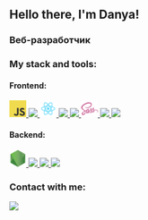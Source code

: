 ## Hello there, I'm Danya!
### Веб-разработчик

### My stack and tools:

#### Frontend: 

<a href='https://developer.mozilla.org/ru/docs/Web/JavaScript' target='_blank' alt='JavaScript'>
   <img src="https://raw.githubusercontent.com/github/explore/80688e429a7d4ef2fca1e82350fe8e3517d3494d/topics/javascript/javascript.png" height="30">
</a>
<a href='https://www.typescriptlang.org/' target='_blank' alt='TypeScript'>
   <img src="https://iconape.com/wp-content/png_logo_vector/typescript.png" height="30">
</a>
<a href='https://reactjs.org/' target='_blank' alt='React'>
   <img src="https://raw.githubusercontent.com/github/explore/80688e429a7d4ef2fca1e82350fe8e3517d3494d/topics/react/react.png" height="30">
</a>
<a href='https://mobx.js.org/README.html' target='_blank' alt='MobX'>
   <img src="https://brandslogos.com/wp-content/uploads/thumbs/mobx-logo-vector.svg" height="30">
</a>
<a href='https://redux-toolkit.js.org/' target='_blank' alt='Redux'>
   <img src="https://img.icons8.com/color/480/redux.png" height="30">
</a>
<a href='https://sass-lang.com/' target='_blank' alt='Sass'>
   <img src="https://raw.githubusercontent.com/github/explore/80688e429a7d4ef2fca1e82350fe8e3517d3494d/topics/sass/sass.png" height="30">
</a>
<a href='https://getbootstrap.com/' target='_blank' alt='Bootstrap'>
   <img src="https://upload.wikimedia.org/wikipedia/commons/thumb/b/b2/Bootstrap_logo.svg/512px-Bootstrap_logo.svg.png" height="30">
</a>
<a href='https://ant.design/' target='_blank' alt='AntDesign'>
   <img src="https://gw.alipayobjects.com/zos/rmsportal/rlpTLlbMzTNYuZGGCVYM.png" height="30">
</a>



#### Backend: 

<a href='https://www.nodejs.org' target='_blank' alt='NodeJs'>
   <img src="https://raw.githubusercontent.com/github/explore/80688e429a7d4ef2fca1e82350fe8e3517d3494d/topics/nodejs/nodejs.png" height="30">
</a>
<a href='https://expressjs.com/ru/' target='_blank' alt='Express JS'>
   <img src="https://upload.wikimedia.org/wikipedia/commons/6/64/Expressjs.png" height="30">
</a>
<a href='https://sequelize.org/' target='_blank' alt='Sequelize'>
   <img src="https://seeklogo.com/images/S/sequelize-logo-9A5075DB9F-seeklogo.com.png" height="30">
</a>
<a href='https://www.postgresql.org/' target='_blank' alt='PostgreSql'>
   <img src="https://upload.wikimedia.org/wikipedia/commons/thumb/2/29/Postgresql_elephant.svg/640px-Postgresql_elephant.svg.png" height="30">
</a>

### Contact with me: 
<a href='https://t.me/achoavsmysle' target='_blank' alt='Telegram'>
   <img src="https://cdn-icons-png.flaticon.com/512/906/906377.png" height="30">
</a>

